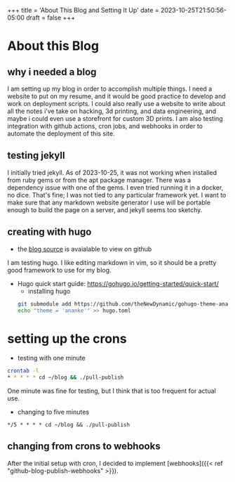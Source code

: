 +++
title = 'About This Blog and Setting It Up'
date = 2023-10-25T21:50:56-05:00
draft = false
+++

# About this Blog

## why i needed a blog
I am setting up my blog in order to accomplish multiple things.
I need a website to put on my resume, and it would be good practice to develop and work on deployment scripts.
I could also really use a website to write about all the notes i’ve take on hacking, 3d printing, and data engineering, and maybe i could even use a storefront for custom 3D prints.
I am also testing integration with github actions, cron jobs, and webhooks in order to automate the deployment of this site.

## testing jekyll
I initially tried jekyll. 
As of 2023-10-25, it was not working when installed from ruby gems or from the apt package manager.
There was a dependency issue with one of the gems.
I even tried running it in a docker, no dice.
That's fine; I was not tied to any particular framework yet.
I want to make sure that any markdown website generator I use will be portable enough to build the page on a server, and jekyll seems too sketchy.

## creating with hugo
- the [blog source](https://github.com/nicholas-long/blog) is avaialable to view on github

I am testing hugo.
I like editing markdown in vim, so it should be a pretty good framework to use for my blog.
- Hugo quick start guide: https://gohugo.io/getting-started/quick-start/
  - installing hugo
  ```bash
  git submodule add https://github.com/theNewDynamic/gohugo-theme-ananke.git themes/ananke
  echo "theme = 'ananke'" >> hugo.toml
  ```

# setting up the crons

- testing with one minute
```bash
crontab -l
* * * * * cd ~/blog && ./pull-publish
```

One minute was fine for testing, but I think that is too frequent for actual use.

- changing to five minutes
```crontab
*/5 * * * * cd ~/blog && ./pull-publish
```

## changing from crons to webhooks
After the initial setup with cron, I decided to implement [webhooks]({{< ref "github-blog-publish-webhooks" >}}).
